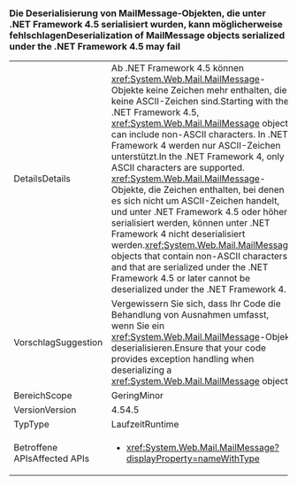 ### <a name="deserialization-of-mailmessage-objects-serialized-under-the-net-framework-45-may-fail"></a><span data-ttu-id="7d6e1-101">Die Deserialisierung von MailMessage-Objekten, die unter .NET Framework 4.5 serialisiert wurden, kann möglicherweise fehlschlagen</span><span class="sxs-lookup"><span data-stu-id="7d6e1-101">Deserialization of MailMessage objects serialized under the .NET Framework 4.5 may fail</span></span>

|   |   |
|---|---|
|<span data-ttu-id="7d6e1-102">Details</span><span class="sxs-lookup"><span data-stu-id="7d6e1-102">Details</span></span>|<span data-ttu-id="7d6e1-103">Ab .NET Framework 4.5 können <xref:System.Web.Mail.MailMessage>-Objekte keine Zeichen mehr enthalten, die keine ASCII-Zeichen sind.</span><span class="sxs-lookup"><span data-stu-id="7d6e1-103">Starting with the .NET Framework 4.5, <xref:System.Web.Mail.MailMessage> objects can include non-ASCII characters.</span></span> <span data-ttu-id="7d6e1-104">In .NET Framework 4 werden nur ASCII-Zeichen unterstützt.</span><span class="sxs-lookup"><span data-stu-id="7d6e1-104">In the .NET Framework 4, only ASCII characters are supported.</span></span> <span data-ttu-id="7d6e1-105"><xref:System.Web.Mail.MailMessage>-Objekte, die Zeichen enthalten, bei denen es sich nicht um ASCII-Zeichen handelt, und unter .NET Framework 4.5 oder höher serialisiert werden, können unter .NET Framework 4 nicht deserialisiert werden.</span><span class="sxs-lookup"><span data-stu-id="7d6e1-105"><xref:System.Web.Mail.MailMessage> objects that contain non-ASCII characters and that are serialized under the .NET Framework 4.5 or later cannot be deserialized under the .NET Framework 4.</span></span>|
|<span data-ttu-id="7d6e1-106">Vorschlag</span><span class="sxs-lookup"><span data-stu-id="7d6e1-106">Suggestion</span></span>|<span data-ttu-id="7d6e1-107">Vergewissern Sie sich, dass Ihr Code die Behandlung von Ausnahmen umfasst, wenn Sie ein <xref:System.Web.Mail.MailMessage>-Objekt deserialisieren.</span><span class="sxs-lookup"><span data-stu-id="7d6e1-107">Ensure that your code provides exception handling when deserializing a <xref:System.Web.Mail.MailMessage> object.</span></span>|
|<span data-ttu-id="7d6e1-108">Bereich</span><span class="sxs-lookup"><span data-stu-id="7d6e1-108">Scope</span></span>|<span data-ttu-id="7d6e1-109">Gering</span><span class="sxs-lookup"><span data-stu-id="7d6e1-109">Minor</span></span>|
|<span data-ttu-id="7d6e1-110">Version</span><span class="sxs-lookup"><span data-stu-id="7d6e1-110">Version</span></span>|<span data-ttu-id="7d6e1-111">4.5</span><span class="sxs-lookup"><span data-stu-id="7d6e1-111">4.5</span></span>|
|<span data-ttu-id="7d6e1-112">Typ</span><span class="sxs-lookup"><span data-stu-id="7d6e1-112">Type</span></span>|<span data-ttu-id="7d6e1-113">Laufzeit</span><span class="sxs-lookup"><span data-stu-id="7d6e1-113">Runtime</span></span>|
|<span data-ttu-id="7d6e1-114">Betroffene APIs</span><span class="sxs-lookup"><span data-stu-id="7d6e1-114">Affected APIs</span></span>|<ul><li><xref:System.Web.Mail.MailMessage?displayProperty=nameWithType></li></ul>|

